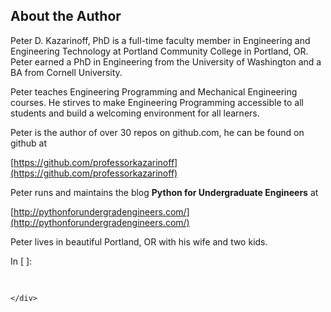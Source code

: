 
## About the Author
Peter D. Kazarinoff, PhD is a full-time faculty member in Engineering and Engineering Technology at Portland Community College in Portland, OR. Peter earned a PhD in Engineering from the University of Washington and a BA from Cornell University.

Peter teaches Engineering Programming and Mechanical Engineering courses. He stirves to make Engineering Programming accessible to all students and build a welcoming environment for all learners.

Peter is the author of over 30 repos on github.com, he can be found on github at 

[https://github.com/professorkazarinoff](https://github.com/professorkazarinoff)

Peter runs and maintains the blog **Python for Undergraduate Engineers** at

[http://pythonforundergradengineers.com/](http://pythonforundergradengineers.com/)

Peter lives in beautiful Portland, OR with his wife and two kids.
<div class="cell border-box-sizing code_cell rendered">
<div class="input">
<div class="prompt input_prompt">In&nbsp;[&nbsp;]:</div>
<div class="inner_cell">
    <div class="input_area">
<div class=" highlight hl-ipython3"><pre><span></span> 
</pre></div>

    </div>
</div>
</div>

</div>
 


